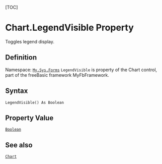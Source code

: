 [TOC]
# Chart.LegendVisible Property
Toggles legend display.
## Definition
Namespace: [`My.Sys.Forms`](My.Sys.Forms.md)
`LegendVisible` is property of the Chart control, part of the freeBasic framework MyFbFramework.
## Syntax
```freeBasic
LegendVisible() As Boolean
```
## Property Value
[`Boolean`]("https://www.freebasic.net/wiki/KeyPgBoolean")
## See also
[`Chart`](Chart.md)
